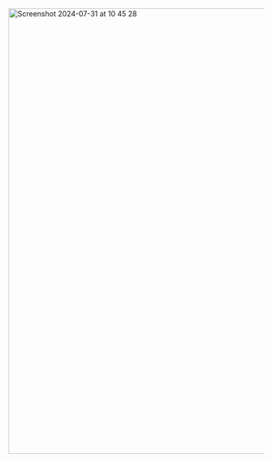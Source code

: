 <img width="878" alt="Screenshot 2024-07-31 at 10 45 28" src="https://github.com/user-attachments/assets/07cf97db-27f1-4080-9f83-eb8b92392c3e">
